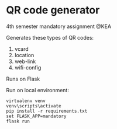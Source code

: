 # QR code generator

4th semester mandatory assignment @KEA

Generates these types of QR codes:
1. vcard
2. location
3. web-link
4. wifi-config

Runs on Flask

Run on local environment:
```
virtualenv venv
venv\scripts\activate
pip install -r requirements.txt
set FLASK_APP=mandatory
flask run
```